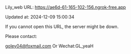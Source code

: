 Lily_web URL: https://ae6d-61-165-102-156.ngrok-free.app

Updated at: 2024-12-09 15:00:34

If you cannot open this URL, the server might be down.

Please contact: 

goley04@foxmail.com Or Wechat:GL_yeaH
